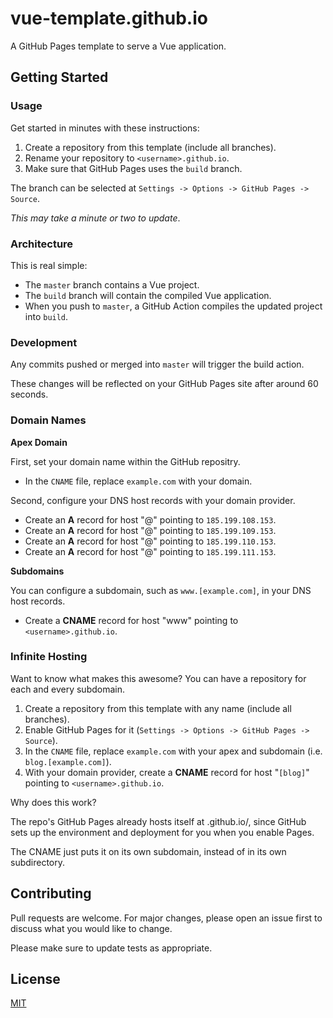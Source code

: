 # vue-template.github.io

A GitHub Pages template to serve a Vue application.

## Getting Started

### Usage

Get started in minutes with these instructions:

1. Create a repository from this template (include all branches).
2. Rename your repository to `<username>.github.io`.
3. Make sure that GitHub Pages uses the `build` branch. 

The branch can be selected at `Settings -> Options -> GitHub Pages -> Source`.

*This may take a minute or two to update*.

### Architecture

This is real simple:

- The `master` branch contains a Vue project.
- The `build` branch will contain the compiled Vue application.
- When you push to `master`, a GitHub Action compiles the updated project into `build`.

### Development

Any commits pushed or merged into `master` will trigger the build action.

These changes will be reflected on your GitHub Pages site after around 60 seconds.

### Domain Names

**Apex Domain**

First, set your domain name within the GitHub repositry.

- In the `CNAME` file, replace `example.com` with your domain.

Second, configure your DNS host records with your domain provider.

- Create an **A** record for host "@" pointing to `185.199.108.153`.
- Create an **A** record for host "@" pointing to `185.199.109.153`.
- Create an **A** record for host "@" pointing to `185.199.110.153`.
- Create an **A** record for host "@" pointing to `185.199.111.153`.

**Subdomains**

You can configure a subdomain, such as `www.[example.com]`, in your DNS host records.

- Create a **CNAME** record for host "www" pointing to `<username>.github.io`.

### Infinite Hosting

Want to know what makes this awesome? You can have a repository for each and every subdomain.

1. Create a repository from this template with any name (include all branches).
2. Enable GitHub Pages for it (`Settings -> Options -> GitHub Pages -> Source`).
3. In the `CNAME` file, replace `example.com` with your apex and subdomain (i.e. `blog.[example.com]`).
4. With your domain provider, create a **CNAME** record for host "`[blog]`" pointing to `<username>.github.io`.

Why does this work? 

The repo's GitHub Pages already hosts itself at <username>.github.io/<repo>, since GitHub sets up the environment and deployment for you when you enable Pages.

The CNAME just puts it on its own subdomain, instead of in its own subdirectory.

## Contributing

Pull requests are welcome. For major changes, please open an issue first to discuss what you would like to change.

Please make sure to update tests as appropriate.

## License

[MIT](https://choosealicense.com/licenses/mit/)
